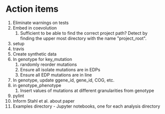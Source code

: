 # Action items
1. Eliminate warnings on tests
1. Embed in coevolution
   1. Sufficient to be able to find the correct project path?
      Detect by finding the upper most directory with the
      name "project_root".
1. setup
1. travis
1. Create synthetic data
  1. In genotype for key\_mutation
     1. randomly reorder mutations
     1. Ensure all isolate mutations are in EDPs
     1. Ensure all EDP mutations are in line
  1. In genotype, update ggene\_id, gene\_id, COG, etc.
  1. in genotype\_phenotype 
     1. Insert values of mutations at different granularities
        from genotype
1. pylint
1. Inform Stahl et al. about paper
1. Examples directory - Jupyter notebooks, one for each analysis directory
